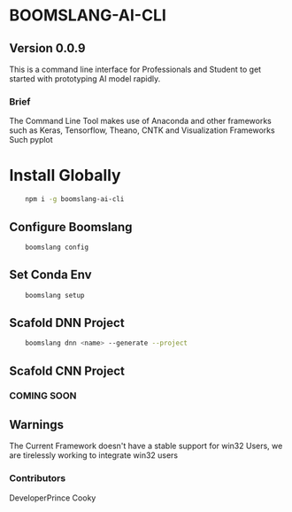 # BOOMSLANG-AI-CLI 

## Version 0.0.9

This is a command line interface for Professionals and Student to get started with prototyping AI model rapidly.

### Brief

The Command Line Tool makes use of Anaconda and other frameworks such as Keras, Tensorflow, Theano,
CNTK and Visualization Frameworks Such pyplot 

# Install Globally 

```bash 
    npm i -g boomslang-ai-cli
```

## Configure Boomslang

```bash
    boomslang config
```

## Set Conda Env

```bash
    boomslang setup
```
## Scafold DNN Project

```bash
    boomslang dnn <name> --generate --project
```

## Scafold CNN Project

### COMING SOON

## Warnings

The Current Framework doesn't have a stable support for win32 Users, we are tirelessly working to integrate win32 users


### Contributors

DeveloperPrince
Cooky

